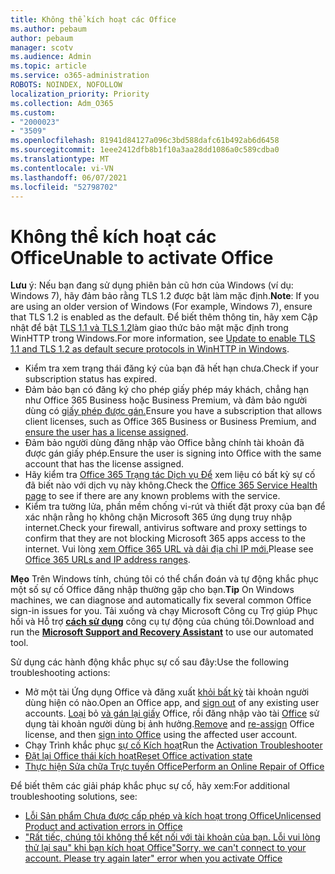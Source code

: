 ```yaml
---
title: Không thể kích hoạt các Office
ms.author: pebaum
author: pebaum
manager: scotv
ms.audience: Admin
ms.topic: article
ms.service: o365-administration
ROBOTS: NOINDEX, NOFOLLOW
localization_priority: Priority
ms.collection: Adm_O365
ms.custom:
- "2000023"
- "3509"
ms.openlocfilehash: 81941d84127a096c3bd588dafc61b492ab6d6458
ms.sourcegitcommit: 1eee2412dfb8b1f10a3aa28dd1086a0c589cdba0
ms.translationtype: MT
ms.contentlocale: vi-VN
ms.lasthandoff: 06/07/2021
ms.locfileid: "52798702"
---
```

# <a name="unable-to-activate-office"></a><span data-ttu-id="a2ed8-102">Không thể kích hoạt các Office</span><span class="sxs-lookup"><span data-stu-id="a2ed8-102">Unable to activate Office</span></span>

<span data-ttu-id="a2ed8-103">**Lưu** ý: Nếu bạn đang sử dụng phiên bản cũ hơn của Windows (ví dụ: Windows 7), hãy đảm bảo rằng TLS 1.2 được bật làm mặc định.</span><span class="sxs-lookup"><span data-stu-id="a2ed8-103">**Note**: If you are using an older version of Windows (For example, Windows 7), ensure that TLS 1.2 is enabled as the default.</span></span> <span data-ttu-id="a2ed8-104">Để biết thêm thông tin, hãy xem Cập nhật để bật [TLS 1.1 và TLS 1.2](https://support.microsoft.com/topic/update-to-enable-tls-1-1-and-tls-1-2-as-default-secure-protocols-in-winhttp-in-windows-c4bd73d2-31d7-761e-0178-11268bb10392)làm giao thức bảo mật mặc định trong WinHTTP trong Windows.</span><span class="sxs-lookup"><span data-stu-id="a2ed8-104">For more information, see [Update to enable TLS 1.1 and TLS 1.2 as default secure protocols in WinHTTP in Windows](https://support.microsoft.com/topic/update-to-enable-tls-1-1-and-tls-1-2-as-default-secure-protocols-in-winhttp-in-windows-c4bd73d2-31d7-761e-0178-11268bb10392).</span></span>

- <span data-ttu-id="a2ed8-105">Kiểm tra xem trạng thái đăng ký của bạn đã hết hạn chưa.</span><span class="sxs-lookup"><span data-stu-id="a2ed8-105">Check if your subscription status has expired.</span></span>
- <span data-ttu-id="a2ed8-106">Đảm bảo bạn có đăng ký cho phép giấy phép máy khách, chẳng hạn như Office 365 Business hoặc Business Premium, và đảm bảo người dùng có [giấy phép được gán.](/microsoft-365/admin/manage/assign-licenses-to-users)</span><span class="sxs-lookup"><span data-stu-id="a2ed8-106">Ensure you have a subscription that allows client licenses, such as Office 365 Business or Business Premium, and [ensure the user has a license assigned](/microsoft-365/admin/manage/assign-licenses-to-users).</span></span>
- <span data-ttu-id="a2ed8-107">Đảm bảo người dùng đăng nhập vào Office bằng chính tài khoản đã được gán giấy phép.</span><span class="sxs-lookup"><span data-stu-id="a2ed8-107">Ensure the user is signing into Office with the same account that has the license assigned.</span></span>
- <span data-ttu-id="a2ed8-108">Hãy kiểm tra [Office 365 Trạng tác Dịch vụ Để](/office365/enterprise/view-service-health) xem liệu có bất kỳ sự cố đã biết nào với dịch vụ này không.</span><span class="sxs-lookup"><span data-stu-id="a2ed8-108">Check the [Office 365 Service Health page](/office365/enterprise/view-service-health) to see if there are any known problems with the service.</span></span>
- <span data-ttu-id="a2ed8-109">Kiểm tra tường lửa, phần mềm chống vi-rút và thiết đặt proxy của bạn để xác nhận rằng họ không chặn Microsoft 365 ứng dụng truy nhập internet.</span><span class="sxs-lookup"><span data-stu-id="a2ed8-109">Check your firewall, antivirus software and proxy settings to confirm that they are not blocking Microsoft 365 apps access to the internet.</span></span> <span data-ttu-id="a2ed8-110">Vui lòng [xem Office 365 URL và dải địa chỉ IP mới.](/office365/enterprise/urls-and-ip-address-ranges "Office 365 URL và dải địa chỉ IP")</span><span class="sxs-lookup"><span data-stu-id="a2ed8-110">Please see [Office 365 URLs and IP address ranges](/office365/enterprise/urls-and-ip-address-ranges "Office 365 URLs and IP address ranges").</span></span>

<span data-ttu-id="a2ed8-111">**Mẹo** Trên Windows tính, chúng tôi có thể chẩn đoán và tự động khắc phục một số sự cố Office đăng nhập thường gặp cho bạn.</span><span class="sxs-lookup"><span data-stu-id="a2ed8-111">**Tip** On Windows machines, we can diagnose and automatically fix several common Office sign-in issues for you.</span></span> <span data-ttu-id="a2ed8-112">Tải xuống và chạy Microsoft Công cụ Trợ giúp Phục hồi và Hỗ trợ **[cách sử dụng](https://aka.ms/SaRA-OfficeSignInScenario)** công cụ tự động của chúng tôi.</span><span class="sxs-lookup"><span data-stu-id="a2ed8-112">Download and run the  **[Microsoft Support and Recovery Assistant](https://aka.ms/SaRA-OfficeSignInScenario)** to use our automated tool.</span></span>

<span data-ttu-id="a2ed8-113">Sử dụng các hành động khắc phục sự cố sau đây:</span><span class="sxs-lookup"><span data-stu-id="a2ed8-113">Use the following troubleshooting actions:</span></span>

- <span data-ttu-id="a2ed8-114">Mở một tài Ứng dụng Office và đăng xuất [khỏi bất kỳ](https://support.office.com/article/5a20dc11-47e9-4b6f-945d-478cb6d92071) tài khoản người dùng hiện có nào.</span><span class="sxs-lookup"><span data-stu-id="a2ed8-114">Open an Office app, and [sign out](https://support.office.com/article/5a20dc11-47e9-4b6f-945d-478cb6d92071) of any existing user accounts.</span></span> <span data-ttu-id="a2ed8-115">[Loại](/microsoft-365/admin/manage/remove-licenses-from-users) bỏ [và gán lại giấy](/microsoft-365/admin/manage/assign-licenses-to-users) Office, rồi đăng nhập vào tài [Office](https://support.office.com/article/628ea040-f265-49de-b986-be09c3ebf8a9) sử dụng tài khoản người dùng bị ảnh hưởng.</span><span class="sxs-lookup"><span data-stu-id="a2ed8-115">[Remove](/microsoft-365/admin/manage/remove-licenses-from-users) and [re-assign](/microsoft-365/admin/manage/assign-licenses-to-users) Office license, and then [sign into Office](https://support.office.com/article/628ea040-f265-49de-b986-be09c3ebf8a9) using the affected user account.</span></span>
- <span data-ttu-id="a2ed8-116">Chạy Trình khắc phục [sự cố Kích hoạt](https://aka.ms/SARA-OfficeActivation-Alchemy)</span><span class="sxs-lookup"><span data-stu-id="a2ed8-116">Run the [Activation Troubleshooter](https://aka.ms/SARA-OfficeActivation-Alchemy)</span></span>
- [<span data-ttu-id="a2ed8-117">Đặt lại Office thái kích hoạt</span><span class="sxs-lookup"><span data-stu-id="a2ed8-117">Reset Office activation state</span></span>](/office365/troubleshoot/activation/reset-office-365-proplus-activation-state "Đặt lại Office thái kích hoạt")
- [<span data-ttu-id="a2ed8-118">Thực hiện Sửa chữa Trực tuyến Office</span><span class="sxs-lookup"><span data-stu-id="a2ed8-118">Perform an Online Repair of Office</span></span>](https://support.office.com/Article/7821d4b6-7c1d-4205-aa0e-a6b40c5bb88b?wt.mc_id=Alchemy_ClientDIA)

<span data-ttu-id="a2ed8-119">Để biết thêm các giải pháp khắc phục sự cố, hãy xem:</span><span class="sxs-lookup"><span data-stu-id="a2ed8-119">For additional troubleshooting solutions, see:</span></span>  

- [<span data-ttu-id="a2ed8-120">Lỗi Sản phẩm Chưa được cấp phép và kích hoạt trong Office</span><span class="sxs-lookup"><span data-stu-id="a2ed8-120">Unlicensed Product and activation errors in Office</span></span>](https://support.office.com/Article/0d23d3c0-c19c-4b2f-9845-5344fedc4380?wt.mc_id=Alchemy_ClientDIA)
- [<span data-ttu-id="a2ed8-121">"Rất tiếc, chúng tôi không thể kết nối với tài khoản của bạn. Lỗi vui lòng thử lại sau" khi bạn kích hoạt Office</span><span class="sxs-lookup"><span data-stu-id="a2ed8-121">"Sorry, we can't connect to your account. Please try again later" error when you activate Office</span></span>](/office/troubleshoot/activation-installation/issue-when-activate-office-from-office-365)